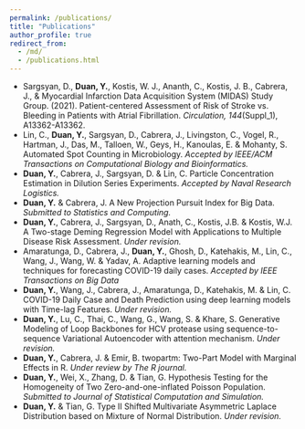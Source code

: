 ```yaml
---
permalink: /publications/
title: "Publications"
author_profile: true
redirect_from: 
  - /md/
  - /publications.html
---
```


*	Sargsyan, D., **Duan, Y.**, Kostis, W. J., Ananth, C., Kostis, J. B., Cabrera, J., & Myocardial Infarction Data Acquisition System (MIDAS) Study Group. (2021). Patient-centered Assessment of Risk of Stroke vs. Bleeding in Patients with Atrial Fibrillation. <var>Circulation, 144</var>(Suppl_1), A13362-A13362.
*	Lin, C., **Duan, Y.**, Sargsyan, D., Cabrera, J., Livingston, C., Vogel, R., Hartman, J., Das, M., Talloen, W., Geys, H., Kanoulas, E. & Mohanty, S.  Automated Spot Counting in Microbiology. <var>Accepted by IEEE/ACM Transactions on Computational Biology and Bioinformatics.</var>
*	**Duan, Y.**, Cabrera, J., Sargsyan, D. & Lin, C. Particle Concentration Estimation in Dilution Series Experiments. <var>Accepted by Naval Research Logistics.</var>
*	**Duan, Y.** & Cabrera, J. A New Projection Pursuit Index for Big Data. <var>Submitted to Statistics and Computing.</var>
*	**Duan, Y.**, Cabrera, J., Sargsyan, D., Anath, C., Kostis, J.B. & Kostis, W.J. A Two-stage Deming Regression Model with Applications to Multiple Disease Risk Assessment. <var>Under revision.</var>
*	Amaratunga, D., Cabrera, J., **Duan, Y.**, Ghosh, D., Katehakis, M., Lin, C., Wang, J., Wang, W. & Yadav, A. Adaptive learning models and techniques for forecasting COVID-19 daily cases. <var>Accepted by IEEE Transactions on Big Data</var>
*	**Duan, Y.**, Wang, J., Cabrera, J., Amaratunga, D., Katehakis, M. & Lin, C. COVID-19 Daily Case and Death Prediction using deep learning models with Time-lag Features. <var>Under revision.</var>
*	**Duan, Y.**, Lu, C., Thai, C., Wang, G., Wang, S. & Khare, S. Generative Modeling of Loop Backbones for HCV protease using sequence-to-sequence Variational Autoencoder with attention mechanism. <var>Under revision.</var>
*	**Duan, Y.**, Cabrera, J. & Emir, B. twopartm: Two-Part Model with Marginal Effects in R. <var>Under review by The R journal.</var>
*	**Duan, Y.**, Wei, X., Zhang, D. & Tian, G. Hypothesis Testing for the Homogeneity of Two Zero-and-one-inflated Poisson Population. <var>Submitted to Journal of Statistical Computation and Simulation.</var>
*	**Duan, Y.** & Tian, G. Type II Shifted Multivariate Asymmetric Laplace Distribution based on Mixture of Normal Distribution. <var>Under revision.</var>


